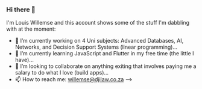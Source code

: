 ### Hi there 👋

I'm Louis Willemse and this account shows some of the stuff I'm dabbling with at the moment:

- 🔭 I’m currently working on 4 Uni subjects: Advanced Databases, AI, Networks, and Decision Support Systems (linear programming)...
- 🌱 I’m currently learning JavaScript and Flutter in my free time (the little I have)...
- 👯 I’m looking to collaborate on anything exiting that involves paying me a salary to do what I love (build apps)...
- 📫 How to reach me: willemse@djilaw.co.za
-->
